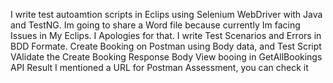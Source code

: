 I write test autoamtion scripts in Eclips using Selenium WebDriver with Java and TestNG. Im going to share a Word file because currently Im facing Issues in My Eclips. I Apologies for that.
I write Test Scenarios and Errors in BDD Formate.
Create Booking on Postman using Body data, and Test Script
VAlidate the Create Booking Response Body
View booing in GetAllBookings API Result
I mentioned a URL for Postman Assessment, you can check it
